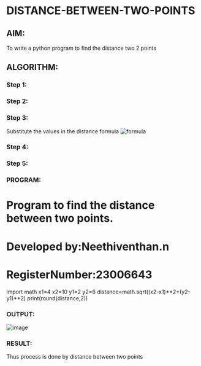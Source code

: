 # DISTANCE-BETWEEN-TWO-POINTS

## AIM:
To write a python program to find the distance two 2 points
## ALGORITHM:
### Step 1: 
### Step 2: 
### Step 3: 
Substitute the values in the distance formula  ![formula](/formula.JPG)
### Step 4: 
### Step 5: 
### PROGRAM:
# Program to find the distance between two points.
# Developed by:Neethiventhan.n 
# RegisterNumber:23006643
import math 
x1=4
x2=10
y1=2
y2=6
distance=math.sqrt((x2-x1)**2+(y2-y1)**2)
print(round(distance,2))  


### OUTPUT:
![image](https://github.com/Neethiventhan123/DISTANCE-BETWEEN-TWO-POINTS/assets/148514848/b740c423-12e1-4187-98aa-6f98b1b50439)



### RESULT:
Thus process is done by distance between two points
